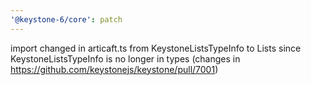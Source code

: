 ```yaml
---
'@keystone-6/core': patch
---
```


import changed in articaft.ts from KeystoneListsTypeInfo to Lists since KeystoneListsTypeInfo is no longer in types (changes in https://github.com/keystonejs/keystone/pull/7001)
